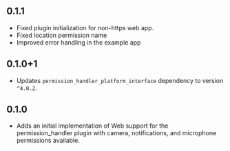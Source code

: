## 0.1.1

* Fixed plugin initialization for non-https web app.
* Fixed location permission name
* Improved error handling in the example app

## 0.1.0+1

* Updates `permission_handler_platform_interface` dependency to version `^4.0.2`.

## 0.1.0

* Adds an initial implementation of Web support for the permission_handler plugin with camera, notifications, and microphone permissions available.
